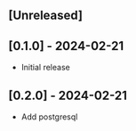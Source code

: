 ## [Unreleased]

## [0.1.0] - 2024-02-21

- Initial release

## [0.2.0] - 2024-02-21
 - Add postgresql